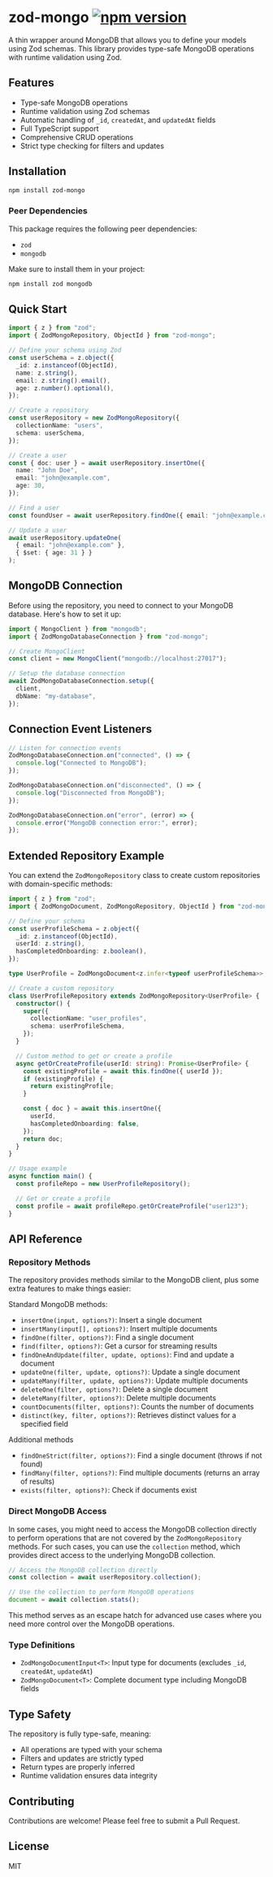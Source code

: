 # zod-mongo [![npm version](https://badge.fury.io/js/zod-mongo.svg)](https://badge.fury.io/js/zod-mongo)

A thin wrapper around MongoDB that allows you to define your models using Zod schemas. This library provides type-safe MongoDB operations with runtime validation using Zod.

## Features

- Type-safe MongoDB operations
- Runtime validation using Zod schemas
- Automatic handling of `_id`, `createdAt`, and `updatedAt` fields
- Full TypeScript support
- Comprehensive CRUD operations
- Strict type checking for filters and updates

## Installation

```bash
npm install zod-mongo
```

### Peer Dependencies

This package requires the following peer dependencies:

- `zod`
- `mongodb`

Make sure to install them in your project:

```bash
npm install zod mongodb
```

## Quick Start

```typescript
import { z } from "zod";
import { ZodMongoRepository, ObjectId } from "zod-mongo";

// Define your schema using Zod
const userSchema = z.object({
  _id: z.instanceof(ObjectId),
  name: z.string(),
  email: z.string().email(),
  age: z.number().optional(),
});

// Create a repository
const userRepository = new ZodMongoRepository({
  collectionName: "users",
  schema: userSchema,
});

// Create a user
const { doc: user } = await userRepository.insertOne({
  name: "John Doe",
  email: "john@example.com",
  age: 30,
});

// Find a user
const foundUser = await userRepository.findOne({ email: "john@example.com" });

// Update a user
await userRepository.updateOne(
  { email: "john@example.com" },
  { $set: { age: 31 } }
);
```

## MongoDB Connection

Before using the repository, you need to connect to your MongoDB database. Here's how to set it up:

```typescript
import { MongoClient } from "mongodb";
import { ZodMongoDatabaseConnection } from "zod-mongo";

// Create MongoClient
const client = new MongoClient("mongodb://localhost:27017");

// Setup the database connection
await ZodMongoDatabaseConnection.setup({
  client,
  dbName: "my-database",
});
```

## Connection Event Listeners

```typescript
// Listen for connection events
ZodMongoDatabaseConnection.on("connected", () => {
  console.log("Connected to MongoDB");
});

ZodMongoDatabaseConnection.on("disconnected", () => {
  console.log("Disconnected from MongoDB");
});

ZodMongoDatabaseConnection.on("error", (error) => {
  console.error("MongoDB connection error:", error);
});
```

## Extended Repository Example

You can extend the `ZodMongoRepository` class to create custom repositories with domain-specific methods:

```typescript
import { z } from "zod";
import { ZodMongoDocument, ZodMongoRepository, ObjectId } from "zod-mongo";

// Define your schema
const userProfileSchema = z.object({
  _id: z.instanceof(ObjectId),
  userId: z.string(),
  hasCompletedOnboarding: z.boolean(),
});

type UserProfile = ZodMongoDocument<z.infer<typeof userProfileSchema>>;

// Create a custom repository
class UserProfileRepository extends ZodMongoRepository<UserProfile> {
  constructor() {
    super({
      collectionName: "user_profiles",
      schema: userProfileSchema,
    });
  }

  // Custom method to get or create a profile
  async getOrCreateProfile(userId: string): Promise<UserProfile> {
    const existingProfile = await this.findOne({ userId });
    if (existingProfile) {
      return existingProfile;
    }

    const { doc } = await this.insertOne({
      userId,
      hasCompletedOnboarding: false,
    });
    return doc;
  }
}

// Usage example
async function main() {
  const profileRepo = new UserProfileRepository();

  // Get or create a profile
  const profile = await profileRepo.getOrCreateProfile("user123");
}
```

## API Reference

### Repository Methods

The repository provides methods similar to the MongoDB client, plus some extra features to make things easier:

Standard MongoDB methods:

- `insertOne(input, options?)`: Insert a single document
- `insertMany(input[], options?)`: Insert multiple documents
- `findOne(filter, options?)`: Find a single document
- `find(filter, options?)`: Get a cursor for streaming results
- `findOneAndUpdate(filter, update, options)`: Find and update a document
- `updateOne(filter, update, options?)`: Update a single document
- `updateMany(filter, update, options?)`: Update multiple documents
- `deleteOne(filter, options?)`: Delete a single document
- `deleteMany(filter, options?)`: Delete multiple documents
- `countDocuments(filter, options?)`: Counts the number of documents
- `distinct(key, filter, options?)`: Retrieves distinct values for a specified field

Additional methods

- `findOneStrict(filter, options?)`: Find a single document (throws if not found)
- `findMany(filter, options?)`: Find multiple documents (returns an array of results)
- `exists(filter, options?)`: Check if documents exist

### Direct MongoDB Access

In some cases, you might need to access the MongoDB collection directly to perform operations that are not covered by the `ZodMongoRepository` methods. For such cases, you can use the `collection` method, which provides direct access to the underlying MongoDB collection.

```typescript
// Access the MongoDB collection directly
const collection = await userRepository.collection();

// Use the collection to perform MongoDB operations
document = await collection.stats();
```

This method serves as an escape hatch for advanced use cases where you need more control over the MongoDB operations.

### Type Definitions

- `ZodMongoDocumentInput<T>`: Input type for documents (excludes `_id`, `createdAt`, `updatedAt`)
- `ZodMongoDocument<T>`: Complete document type including MongoDB fields

## Type Safety

The repository is fully type-safe, meaning:

- All operations are typed with your schema
- Filters and updates are strictly typed
- Return types are properly inferred
- Runtime validation ensures data integrity

## Contributing

Contributions are welcome! Please feel free to submit a Pull Request.

## License

MIT

